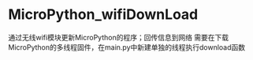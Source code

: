 # MicroPython_wifiDownLoad
通过无线wifi模块更新MicroPython的程序；回传信息到网络
需要在下载MicroPython的多线程固件，在main.py中新建单独的线程执行download函数
